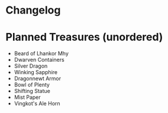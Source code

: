# Changelog

# Planned Treasures (unordered)

+ Beard of Lhankor Mhy
+ Dwarven Containers
+ Silver Dragon
+ Winking Sapphire
+ Dragonnewt Armor
+ Bowl of Plenty
+ Shifting Statue
+ Mist Paper
+ Vingkot's Ale Horn